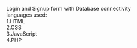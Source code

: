 Login and Signup form with Database connectivity
<br>
languages used:<br>
1.HTML<br>2.CSS<BR>3.JavaScript<br>4.PHP
